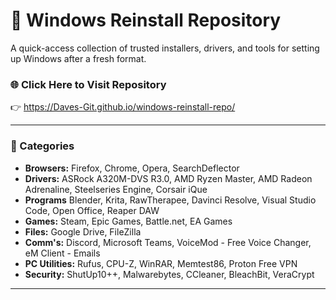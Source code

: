 # 💾 Windows Reinstall Repository

A quick-access collection of trusted installers, drivers, and tools for setting up Windows after a fresh format.

### 🌐 Click Here to Visit Repository
👉 https://Daves-Git.github.io/windows-reinstall-repo/

---

### 📂 Categories

- **Browsers:** Firefox, Chrome, Opera, SearchDeflector
- **Drivers:** ASRock A320M-DVS R3.0, AMD Ryzen Master, AMD Radeon Adrenaline, Steelseries Engine, Corsair iQue
- **Programs** Blender, Krita, RawTherapee, Davinci Resolve, Visual Studio Code, Open Office, Reaper DAW
- **Games:** Steam, Epic Games, Battle.net, EA Games
- **Files:** Google Drive, FileZilla
- **Comm's:** Discord, Microsoft Teams, VoiceMod - Free Voice Changer, eM Client - Emails
- **PC Utilities:** Rufus, CPU-Z, WinRAR, Memtest86, Proton Free VPN  
- **Security:** ShutUp10++, Malwarebytes, CCleaner, BleachBit, VeraCrypt  

---
